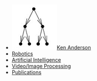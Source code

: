 
* [![Image](images/favicon.png)Ken Anderson](index.html)
* [Robotics](robotics.html)
* [Artificial Intelligence](ai.html)
* [Video/Image Processing](video.html)
* [Publications](publications.html)

